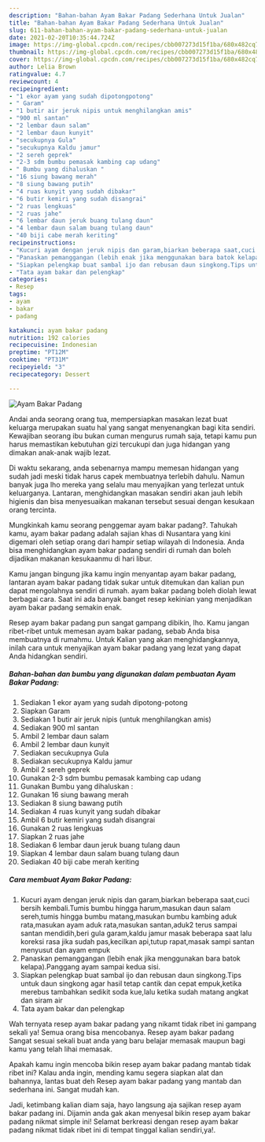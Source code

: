 ```yaml
---
description: "Bahan-bahan Ayam Bakar Padang Sederhana Untuk Jualan"
title: "Bahan-bahan Ayam Bakar Padang Sederhana Untuk Jualan"
slug: 611-bahan-bahan-ayam-bakar-padang-sederhana-untuk-jualan
date: 2021-02-20T10:35:44.724Z
image: https://img-global.cpcdn.com/recipes/cbb007273d15f1ba/680x482cq70/ayam-bakar-padang-foto-resep-utama.jpg
thumbnail: https://img-global.cpcdn.com/recipes/cbb007273d15f1ba/680x482cq70/ayam-bakar-padang-foto-resep-utama.jpg
cover: https://img-global.cpcdn.com/recipes/cbb007273d15f1ba/680x482cq70/ayam-bakar-padang-foto-resep-utama.jpg
author: Lelia Brown
ratingvalue: 4.7
reviewcount: 4
recipeingredient:
- "1 ekor ayam yang sudah dipotongpotong"
- " Garam"
- "1 butir air jeruk nipis untuk menghilangkan amis"
- "900 ml santan"
- "2 lembar daun salam"
- "2 lembar daun kunyit"
- "secukupnya Gula"
- "secukupnya Kaldu jamur"
- "2 sereh geprek"
- "2-3 sdm bumbu pemasak kambing cap udang"
- " Bumbu yang dihaluskan "
- "16 siung bawang merah"
- "8 siung bawang putih"
- "4 ruas kunyit yang sudah dibakar"
- "6 butir kemiri yang sudah disangrai"
- "2 ruas lengkuas"
- "2 ruas jahe"
- "6 lembar daun jeruk buang tulang daun"
- "4 lembar daun salam buang tulang daun"
- "40 biji cabe merah keriting"
recipeinstructions:
- "Kucuri ayam dengan jeruk nipis dan garam,biarkan beberapa saat,cuci bersih kembali.Tumis bumbu hingga harum,masukan daun salam sereh,tumis hingga bumbu matang,masukan bumbu kambing aduk rata,masukan ayam aduk rata,masukan santan,aduk2 terus sampai santan mendidih,beri gula garam,kaldu jamur masak beberapa saat lalu koreksi rasa jika sudah pas,kecilkan api,tutup rapat,masak sampi santan menyusut dan ayam empuk"
- "Panaskan pemanggangan (lebih enak jika menggunakan bara batok kelapa).Panggang ayam sampai kedua sisi."
- "Siapkan pelengkap buat sambal ijo dan rebusan daun singkong.Tips untuk daun singkong agar hasil tetap cantik dan cepat empuk,ketika merebus tambahkan sedikit soda kue,lalu ketika sudah matang angkat dan siram air"
- "Tata ayam bakar dan pelengkap"
categories:
- Resep
tags:
- ayam
- bakar
- padang

katakunci: ayam bakar padang 
nutrition: 192 calories
recipecuisine: Indonesian
preptime: "PT12M"
cooktime: "PT31M"
recipeyield: "3"
recipecategory: Dessert

---
```



![Ayam Bakar Padang](https://img-global.cpcdn.com/recipes/cbb007273d15f1ba/680x482cq70/ayam-bakar-padang-foto-resep-utama.jpg)

Andai anda seorang orang tua, mempersiapkan masakan lezat buat keluarga merupakan suatu hal yang sangat menyenangkan bagi kita sendiri. Kewajiban seorang ibu bukan cuman mengurus rumah saja, tetapi kamu pun harus memastikan kebutuhan gizi tercukupi dan juga hidangan yang dimakan anak-anak wajib lezat.

Di waktu  sekarang, anda sebenarnya mampu memesan hidangan yang sudah jadi meski tidak harus capek membuatnya terlebih dahulu. Namun banyak juga lho mereka yang selalu mau menyajikan yang terlezat untuk keluarganya. Lantaran, menghidangkan masakan sendiri akan jauh lebih higienis dan bisa menyesuaikan makanan tersebut sesuai dengan kesukaan orang tercinta. 



Mungkinkah kamu seorang penggemar ayam bakar padang?. Tahukah kamu, ayam bakar padang adalah sajian khas di Nusantara yang kini digemari oleh setiap orang dari hampir setiap wilayah di Indonesia. Anda bisa menghidangkan ayam bakar padang sendiri di rumah dan boleh dijadikan makanan kesukaanmu di hari libur.

Kamu jangan bingung jika kamu ingin menyantap ayam bakar padang, lantaran ayam bakar padang tidak sukar untuk ditemukan dan kalian pun dapat mengolahnya sendiri di rumah. ayam bakar padang boleh diolah lewat berbagai cara. Saat ini ada banyak banget resep kekinian yang menjadikan ayam bakar padang semakin enak.

Resep ayam bakar padang pun sangat gampang dibikin, lho. Kamu jangan ribet-ribet untuk memesan ayam bakar padang, sebab Anda bisa membuatnya di rumahmu. Untuk Kalian yang akan menghidangkannya, inilah cara untuk menyajikan ayam bakar padang yang lezat yang dapat Anda hidangkan sendiri.

<!--inarticleads1-->

##### Bahan-bahan dan bumbu yang digunakan dalam pembuatan Ayam Bakar Padang:

1. Sediakan 1 ekor ayam yang sudah dipotong-potong
1. Siapkan  Garam
1. Sediakan 1 butir air jeruk nipis (untuk menghilangkan amis)
1. Sediakan 900 ml santan
1. Ambil 2 lembar daun salam
1. Ambil 2 lembar daun kunyit
1. Sediakan secukupnya Gula
1. Sediakan secukupnya Kaldu jamur
1. Ambil 2 sereh geprek
1. Gunakan 2-3 sdm bumbu pemasak kambing cap udang
1. Gunakan  Bumbu yang dihaluskan :
1. Gunakan 16 siung bawang merah
1. Sediakan 8 siung bawang putih
1. Sediakan 4 ruas kunyit yang sudah dibakar
1. Ambil 6 butir kemiri yang sudah disangrai
1. Gunakan 2 ruas lengkuas
1. Siapkan 2 ruas jahe
1. Sediakan 6 lembar daun jeruk buang tulang daun
1. Siapkan 4 lembar daun salam buang tulang daun
1. Sediakan 40 biji cabe merah keriting




<!--inarticleads2-->

##### Cara membuat Ayam Bakar Padang:

1. Kucuri ayam dengan jeruk nipis dan garam,biarkan beberapa saat,cuci bersih kembali.Tumis bumbu hingga harum,masukan daun salam sereh,tumis hingga bumbu matang,masukan bumbu kambing aduk rata,masukan ayam aduk rata,masukan santan,aduk2 terus sampai santan mendidih,beri gula garam,kaldu jamur masak beberapa saat lalu koreksi rasa jika sudah pas,kecilkan api,tutup rapat,masak sampi santan menyusut dan ayam empuk
1. Panaskan pemanggangan (lebih enak jika menggunakan bara batok kelapa).Panggang ayam sampai kedua sisi.
1. Siapkan pelengkap buat sambal ijo dan rebusan daun singkong.Tips untuk daun singkong agar hasil tetap cantik dan cepat empuk,ketika merebus tambahkan sedikit soda kue,lalu ketika sudah matang angkat dan siram air
1. Tata ayam bakar dan pelengkap




Wah ternyata resep ayam bakar padang yang nikamt tidak ribet ini gampang sekali ya! Semua orang bisa mencobanya. Resep ayam bakar padang Sangat sesuai sekali buat anda yang baru belajar memasak maupun bagi kamu yang telah lihai memasak.

Apakah kamu ingin mencoba bikin resep ayam bakar padang mantab tidak ribet ini? Kalau anda ingin, mending kamu segera siapkan alat dan bahannya, lantas buat deh Resep ayam bakar padang yang mantab dan sederhana ini. Sangat mudah kan. 

Jadi, ketimbang kalian diam saja, hayo langsung aja sajikan resep ayam bakar padang ini. Dijamin anda gak akan menyesal bikin resep ayam bakar padang nikmat simple ini! Selamat berkreasi dengan resep ayam bakar padang nikmat tidak ribet ini di tempat tinggal kalian sendiri,ya!.

